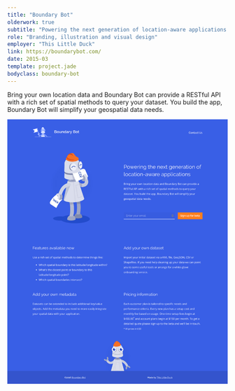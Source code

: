```yaml
---
title: "Boundary Bot"
olderwork: true
subtitle: "Powering the next generation of location-aware applications."
role: "Branding, illustration and visual design"
employer: "This Little Duck"
link: https://boundarybot.com/
date: 2015-03
template: project.jade
bodyclass: boundary-bot
---
```


<p class="large">Bring your own location data and Boundary Bot can provide a RESTful API with a rich set of spatial methods to query your dataset. You build the app, Boundary Bot will simplify your geospatial data needs.</p>

<picture>
  <source srcset="boundary-bot--desktop.jpg 1x, boundary-bot--desktop@2x.jpg 2x" >
  <img src="boundary-bot--desktop.jpg" alt="Boundary Bot - Home" class="case-study__img-full device-desktop">
</picture>